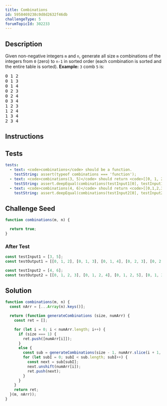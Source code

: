 ```yaml
---
title: Combinations
id: 5958469238c0d8d2632f46db
challengeType: 5
forumTopicId: 302233
---
```


## Description
<section id='description'>
Given non-negative integers <code>m</code> and <code>n</code>, generate all size <code>m</code> combinations of the integers from <code>0</code> (zero) to <code>n-1</code> in sorted order (each combination is sorted and the entire table is sorted).
<strong>Example:</strong>
<code>3</code> comb <code>5</code> is:
<pre>
0 1 2
0 1 3
0 1 4
0 2 3
0 2 4
0 3 4
1 2 3
1 2 4
1 3 4
2 3 4
</pre>
</section>

## Instructions
<section id='instructions'>

</section>

## Tests
<section id='tests'>

```yml
tests:
  - text: <code>combinations</code> should be a function.
    testString: assert(typeof combinations === 'function');
  - text: <code>combinations(3, 5)</code> should return <code>[[0, 1, 2], [0, 1, 3], [0, 1, 4], [0, 2, 3], [0, 2, 4], [0, 3, 4], [1, 2, 3], [1, 2, 4], [1, 3, 4], [2, 3, 4]]</code>.
    testString: assert.deepEqual(combinations(testInput1[0], testInput1[1]), testOutput1);
  - text: <code>combinations(4, 6)</code> should return <code>[[0,1,2,3], [0,1,2,4], [0,1,2,5], [0,1,3,4], [0,1,3,5], [0,1,4,5], [0,2,3,4], [0,2,3,5], [0,2,4,5], [0,3,4,5], [1,2,3,4], [1,2,3,5], [1,2,4,5], [1,3,4,5], [2,3,4,5]]</code>
    testString: assert.deepEqual(combinations(testInput2[0], testInput2[1]), testOutput2);

```

</section>

## Challenge Seed
<section id='challengeSeed'>

<div id='js-seed'>

```js
function combinations(m, n) {

  return true;
}
```

</div>


### After Test
<div id='js-teardown'>

```js
const testInput1 = [3, 5];
const testOutput1 = [[0, 1, 2], [0, 1, 3], [0, 1, 4], [0, 2, 3], [0, 2, 4], [0, 3, 4], [1, 2, 3], [1, 2, 4], [1, 3, 4], [2, 3, 4]];

const testInput2 = [4, 6];
const testOutput2 = [[0, 1, 2, 3], [0, 1, 2, 4], [0, 1, 2, 5], [0, 1, 3, 4], [0, 1, 3, 5], [0, 1, 4, 5], [0, 2, 3, 4], [0, 2, 3, 5], [0, 2, 4, 5], [0, 3, 4, 5], [1, 2, 3, 4], [1, 2, 3, 5], [1, 2, 4, 5], [1, 3, 4, 5], [2, 3, 4, 5]];
```

</div>

</section>

## Solution
<section id='solution'>


```js
function combinations(m, n) {
  const nArr = [...Array(n).keys()];

  return (function generateCombinations (size, numArr) {
    const ret = [];

    for (let i = 0; i < numArr.length; i++) {
      if (size === 1) {
        ret.push([numArr[i]]);
      }
      else {
        const sub = generateCombinations(size - 1, numArr.slice(i + 1, numArr.length));
        for (let subI = 0; subI < sub.length; subI++) {
          const next = sub[subI];
          next.unshift(numArr[i]);
          ret.push(next);
        }
      }
    }
    return ret;
  }(m, nArr));
}

```

</section>

